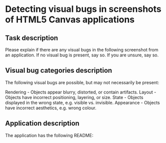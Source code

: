 # Detecting visual bugs in screenshots of HTML5 Canvas applications

## Task description

Please explain if there are any visual bugs in the following screenshot from an application. 
If no visual bug is present, say so. 
If you are unsure, say so.

## Visual bug categories description

The following visual bugs are possible, but may not necessarily be present:

Rendering - Objects appear blurry, distorted, or contain artifacts.
Layout - Objects have incorrect positioning, layering, or size.
State - Objects displayed in the wrong state, e.g. visible vs. invisible.
Appearance - Objects have incorrect aesthetics, e.g. wrong colour.

## Application description

The application has the following README:
